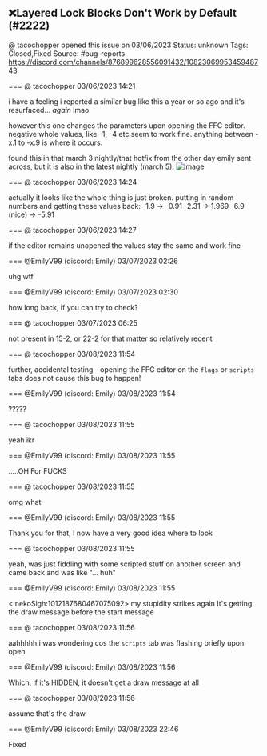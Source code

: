 ## ❌Layered Lock Blocks Don't Work by Default (#2222)
@ tacochopper opened this issue on 03/06/2023
Status: unknown
Tags: Closed,Fixed
Source: #bug-reports https://discord.com/channels/876899628556091432/1082306995345948743


=== @ tacochopper 03/06/2023 14:21

i have a feeling i reported a similar bug like this a year or so ago and it's resurfaced... *again* lmao 

however this one changes the parameters upon opening the FFC editor. negative whole values, like -1, -4 etc seem to work fine. anything between -x.1 to -x.9 is where it occurs.

found this in that march 3 nightly/that hotfix from the other day emily sent across, but it is also in the latest nightly (march 5).
![image](https://cdn.discordapp.com/attachments/1082306995345948743/1082306995710861452/zquest_kM6GSgZLi7.gif?ex=65e5d8f0&is=65d363f0&hm=da3975fa650bb32124f696ef76b7221a395d43322f722078684150adca6e410f&)

=== @ tacochopper 03/06/2023 14:24

actually it looks like the whole thing is just broken. putting in random numbers and getting these values back:
-1.9 -> -0.91
-2.31 -> 1.969
-6.9 (nice) -> -5.91

=== @ tacochopper 03/06/2023 14:27

if the editor remains unopened the values stay the same and work fine

=== @EmilyV99 (discord: Emily) 03/07/2023 02:26

uhg wtf

=== @EmilyV99 (discord: Emily) 03/07/2023 02:30

how long back, if you can try to check?

=== @ tacochopper 03/07/2023 06:25

not present in 15-2, or 22-2 for that matter
so relatively recent

=== @ tacochopper 03/08/2023 11:54

further, accidental testing - opening the FFC editor on the `flags` or `scripts` tabs does not cause this bug to happen!

=== @EmilyV99 (discord: Emily) 03/08/2023 11:54

?????

=== @ tacochopper 03/08/2023 11:55

yeah ikr

=== @EmilyV99 (discord: Emily) 03/08/2023 11:55

.....OH
For FUCKS

=== @ tacochopper 03/08/2023 11:55

omg what

=== @EmilyV99 (discord: Emily) 03/08/2023 11:55

Thank you for that, I now have a very good idea where to look

=== @ tacochopper 03/08/2023 11:55

yeah, was just fiddling with some scripted stuff on another screen and came back
and was like "... huh"

=== @EmilyV99 (discord: Emily) 03/08/2023 11:55

<:nekoSigh:1012187680467075092> my stupidity strikes again
It's getting the draw message before the start message

=== @ tacochopper 03/08/2023 11:56

aahhhhh i was wondering cos the `scripts` tab was flashing briefly upon open

=== @EmilyV99 (discord: Emily) 03/08/2023 11:56

Which, if it's HIDDEN, it doesn't get a draw message at all

=== @ tacochopper 03/08/2023 11:56

assume that's the draw

=== @EmilyV99 (discord: Emily) 03/08/2023 22:46

Fixed
